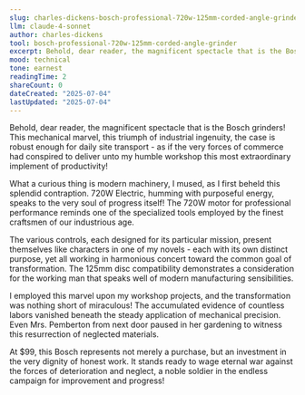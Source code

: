 ```yaml
---
slug: charles-dickens-bosch-professional-720w-125mm-corded-angle-grinder
llm: claude-4-sonnet
author: charles-dickens
tool: bosch-professional-720w-125mm-corded-angle-grinder
excerpt: Behold, dear reader, the magnificent spectacle that is the Bosch grinders.
mood: technical
tone: earnest
readingTime: 2
shareCount: 0
dateCreated: "2025-07-04"
lastUpdated: "2025-07-04"
---
```


Behold, dear reader, the magnificent spectacle that is the Bosch grinders! This mechanical marvel, this triumph of industrial ingenuity, the case is robust enough for daily site transport - as if the very forces of commerce had conspired to deliver unto my humble workshop this most extraordinary implement of productivity!

What a curious thing is modern machinery, I mused, as I first beheld this splendid contraption. 720W Electric, humming with purposeful energy, speaks to the very soul of progress itself! The 720W motor for professional performance reminds one of the specialized tools employed by the finest craftsmen of our industrious age.

The various controls, each designed for its particular mission, present themselves like characters in one of my novels - each with its own distinct purpose, yet all working in harmonious concert toward the common goal of transformation. The 125mm disc compatibility demonstrates a consideration for the working man that speaks well of modern manufacturing sensibilities.

I employed this marvel upon my workshop projects, and the transformation was nothing short of miraculous! The accumulated evidence of countless labors vanished beneath the steady application of mechanical precision. Even Mrs. Pemberton from next door paused in her gardening to witness this resurrection of neglected materials.

At $99, this Bosch represents not merely a purchase, but an investment in the very dignity of honest work. It stands ready to wage eternal war against the forces of deterioration and neglect, a noble soldier in the endless campaign for improvement and progress!
